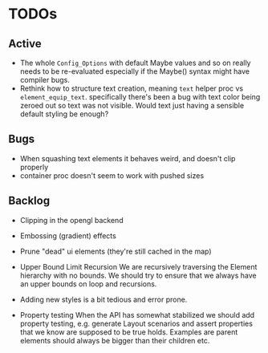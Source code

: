 # TODOs

## Active
* The whole `Config_Options` with default Maybe values and so on really needs to be re-evaluated
    especially if the Maybe() syntax might have compiler bugs.
* Rethink how to structure text creation, meaning `text` helper proc vs `element_equip_text`.
    specifically there's been a bug with text color being zeroed out so text was not visible.
    Would text just having a sensible default styling be enough?

## Bugs
* When squashing text elements it behaves weird, and doesn't clip properly
* container proc doesn't seem to work with pushed sizes

## Backlog
* Clipping in the opengl backend
* Embossing (gradient) effects
* Prune "dead" ui elements (they're still cached in the map)
* Upper Bound Limit Recursion
    We are recursively traversing the Element hierarchy with no bounds. We should try to ensure that we always have an upper bounds on loop 
    and recursions.
* Adding new styles is a bit tedious and error prone.

* Property testing
    When the API has somewhat stabilized we should add property testing, e.g. generate Layout scenarios and assert properties
    that we know are supposed to be true holds. Examples are parent elements should always be bigger than their children etc.

